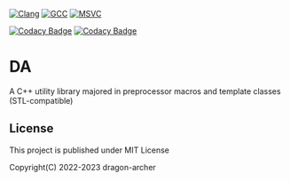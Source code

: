 [![Clang](https://github.com/dragon-archer/da/actions/workflows/clang.yml/badge.svg)](https://github.com/dragon-archer/da/actions/workflows/clang.yml)
[![GCC](https://github.com/dragon-archer/da/actions/workflows/gcc.yml/badge.svg)](https://github.com/dragon-archer/da/actions/workflows/gcc.yml)
[![MSVC](https://github.com/dragon-archer/da/actions/workflows/msvc.yml/badge.svg)](https://github.com/dragon-archer/da/actions/workflows/msvc.yml)

[![Codacy Badge](https://app.codacy.com/project/badge/Grade/9c00226519bb405a85d070fd40124e6b)](https://app.codacy.com/gh/dragon-archer/da/dashboard?utm_source=gh&utm_medium=referral&utm_content=&utm_campaign=Badge_grade)
[![Codacy Badge](https://app.codacy.com/project/badge/Coverage/9c00226519bb405a85d070fd40124e6b)](https://app.codacy.com/gh/dragon-archer/da/dashboard?utm_source=gh&utm_medium=referral&utm_content=&utm_campaign=Badge_coverage)
# DA

A C++ utility library majored in preprocessor macros and template classes (STL-compatible)

## License

This project is published under MIT License

Copyright(C) 2022-2023 dragon-archer
